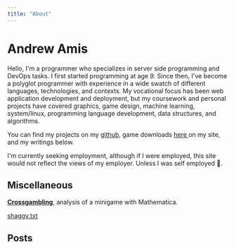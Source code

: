 ```yaml
---
title: "About"
---
```


# Andrew Amis

Hello, I'm a programmer who specializes in server side programming and DevOps tasks.
I first started programming at age 9. Since then, I've become a polyglot
programmer with experience in a wide swatch of different languages,
technologies, and contexts. My vocational focus has been web application
development and deployment, but my coursework and personal projects have covered
graphics, game design, machine learning, system/linux,
programming language development, data structures, and algorithms.

You can find my projects on my [github](http://github.com/atamis), game
downloads [ here ](/games) on my site, and my writings below.

I'm currently seeking employment, although if I were employed, this site would
not reflect the views of my employer. Unless I was self employed 🤔.

## Miscellaneous

**[Crossgambling](/crossgambling/)**, analysis of a minigame with Mathematica.

[shaggy.txt](/shaggy.txt)

## Posts
